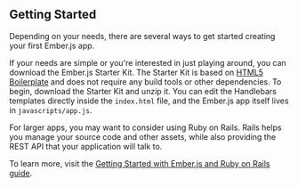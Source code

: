 ## Getting Started

Depending on your needs, there are several ways to get started creating your 
first Ember.js app.

If your needs are simple or you're interested in just playing around, you can 
download the Ember.js Starter Kit. The Starter Kit is based on [HTML5 
Boilerplate](http://html5boilerplate.com/) and does not require any build tools 
or other dependencies. To begin, download the Starter Kit and unzip it. You can 
edit the Handlebars templates directly inside the `index.html` file, and the 
Ember.js app itself lives in `javascripts/app.js`.

For larger apps, you may want to consider using Ruby on Rails. Rails helps you 
manage your source code and other assets, while also providing the REST API 
that your application will talk to.

To learn more, visit the [Getting Started with Ember.js and Ruby on Rails guide](/documentation/rails).